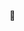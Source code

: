 👋

<!---
paulandrewsanders/paulandrewsanders is a ✨ special ✨ repository because its `README.md` (this file) appears on your GitHub profile.
You can click the Preview link to take a look at your changes.
--->
